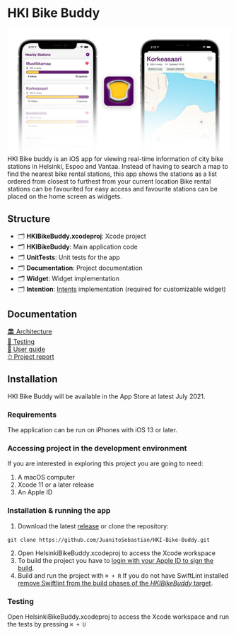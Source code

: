 # HKI Bike Buddy
![HKIBikeBuddy](https://raw.githubusercontent.com/JuanitoSebastian/HKI-Bike-Buddy/main/Documentation/graphics/ReadMeHeader.png)
HKI Bike buddy is an iOS app for viewing real-time information of city bike stations in Helsinki, Espoo and Vantaa. Instead of having to search a map to find the nearest bike rental stations, this app shows the stations as a list ordered from closest to furthest from your current location Bike rental stations can be favourited for easy access and favourite stations can be placed on the home screen as widgets.

## Structure
- 🗂 **HKIBikeBuddy.xcodeproj**: Xcode project
- 🗂 **HKIBikeBuddy**: Main application code
- 🗂 **UnitTests**: Unit tests for the app
- 🗂 **Documentation**: Project documentation
- 🗂 **Widget**: Widget implementation
- 🗂 **Intention**: [Intents](https://developer.apple.com/design/human-interface-guidelines/siri/overview/custom-intents/) implementation (required for customizable widget)

## Documentation
[🏛 Architecture](https://github.com/JuanitoSebastian/HKI-Bike-Buddy/blob/main/Documentation/Architecture.md)\
[🧪 Testing](https://github.com/JuanitoSebastian/HKI-Bike-Buddy/blob/main/Documentation/Testing.md)\
[📱 User guide](https://github.com/JuanitoSebastian/HKI-Bike-Buddy/blob/main/Documentation/UserGuide.md)\
[⏱ Project report](https://github.com/JuanitoSebastian/HKI-Bike-Buddy/blob/main/Documentation/ProjectReport.md)

## Installation
HKI Bike Buddy will be available in the App Store at latest July 2021.

### Requirements
The application can be run on iPhones with iOS 13 or later.

### Accessing project in the development environment
If you are interested in exploring this project you are going to need:
1. A macOS computer
2. Xcode 11 or a later release
3. An Apple ID

### Installation & running the app
1. Download the latest [release](https://github.com/JuanitoSebastian/HKI-Bike-Buddy/releases) or clone the repository:
```
git clone https://github.com/JuanitoSebastian/HKI-Bike-Buddy.git
```
2. Open HelsinkiBikeBuddy.xcodeproj to access the Xcode workspace
3. To build the project you have to [login with your Apple ID to sign the build](https://help.apple.com/xcode/mac/current/#/dev23aab79b4).
4. Build and run the project with ``⌘ + R``
If you do not have SwiftLint installed [remove Swiftlint from the build phases of the *HKIBikeBuddy* target](https://raw.githubusercontent.com/JuanitoSebastian/HKI-Bike-Buddy/main/Documentation/graphics/SwiftlintBuildPhase.png).

### Testing
Open HelsinkiBikeBuddy.xcodeproj to access the Xcode workspace and run the tests by pressing ``⌘ + U``
